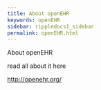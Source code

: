 ```yaml
---
title: About openEHR
keywords: openEHR
sidebar: rippledocs1_sidebar
permalink: openEHR.html
---
```





About openEHR

read all about it here

http://openehr.org/
